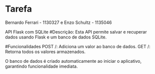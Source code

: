 # Tarefa
Bernardo Ferrari - 1130327 e Enzo Schultz - 1135046

API Flask com SQLite
#Descrição:
Esta API permite salvar e recuperar dados usando Flask e um banco de dados SQLite.

#Funcionalidades
POST /: Adiciona um valor ao banco de dados.
GET /: Retorna todos os valores armazenados.

O banco de dados é criado automaticamente ao iniciar o aplicativo, garantindo funcionalidade imediata.
